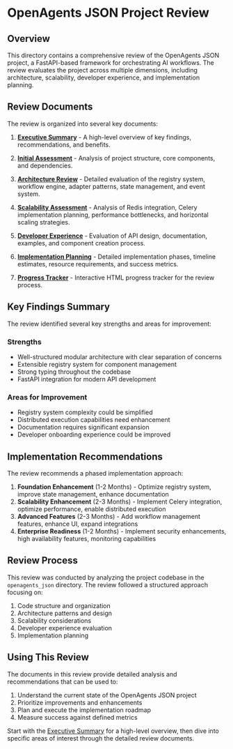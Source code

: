 # OpenAgents JSON Project Review

## Overview

This directory contains a comprehensive review of the OpenAgents JSON project, a FastAPI-based framework for orchestrating AI workflows. The review evaluates the project across multiple dimensions, including architecture, scalability, developer experience, and implementation planning.

## Review Documents

The review is organized into several key documents:

1. **[Executive Summary](06-executive-summary.md)** - A high-level overview of key findings, recommendations, and benefits.

2. **[Initial Assessment](01-initial-assessment.md)** - Analysis of project structure, core components, and dependencies.

3. **[Architecture Review](02-architecture-review.md)** - Detailed evaluation of the registry system, workflow engine, adapter patterns, state management, and event system.

4. **[Scalability Assessment](03-scalability-assessment.md)** - Analysis of Redis integration, Celery implementation planning, performance bottlenecks, and horizontal scaling strategies.

5. **[Developer Experience](04-developer-experience.md)** - Evaluation of API design, documentation, examples, and component creation process.

6. **[Implementation Planning](05-implementation-planning.md)** - Detailed implementation phases, timeline estimates, resource requirements, and success metrics.

7. **[Progress Tracker](review_progress.html)** - Interactive HTML progress tracker for the review process.

## Key Findings Summary

The review identified several key strengths and areas for improvement:

### Strengths

- Well-structured modular architecture with clear separation of concerns
- Extensible registry system for component management
- Strong typing throughout the codebase
- FastAPI integration for modern API development

### Areas for Improvement

- Registry system complexity could be simplified
- Distributed execution capabilities need enhancement
- Documentation requires significant expansion
- Developer onboarding experience could be improved

## Implementation Recommendations

The review recommends a phased implementation approach:

1. **Foundation Enhancement** (1-2 Months) - Optimize registry system, improve state management, enhance documentation
2. **Scalability Enhancement** (2-3 Months) - Implement Celery integration, optimize performance, enable distributed execution
3. **Advanced Features** (2-3 Months) - Add workflow management features, enhance UI, expand integrations
4. **Enterprise Readiness** (1-2 Months) - Implement security enhancements, high availability features, monitoring capabilities

## Review Process

This review was conducted by analyzing the project codebase in the `openagents_json` directory. The review followed a structured approach focusing on:

1. Code structure and organization
2. Architecture patterns and design
3. Scalability considerations
4. Developer experience evaluation
5. Implementation planning

## Using This Review

The documents in this review provide detailed analysis and recommendations that can be used to:

1. Understand the current state of the OpenAgents JSON project
2. Prioritize improvements and enhancements
3. Plan and execute the implementation roadmap
4. Measure success against defined metrics

Start with the [Executive Summary](06-executive-summary.md) for a high-level overview, then dive into specific areas of interest through the detailed review documents. 